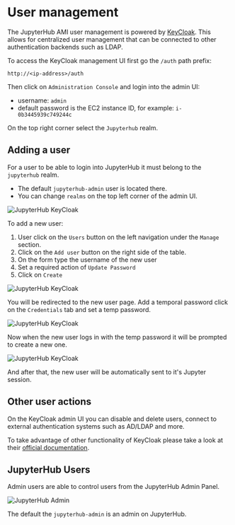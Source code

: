 # User management

The JupyterHub AMI user management is powered by [KeyCloak](https://www.keycloak.org).
This allows for centralized user management that can be connected to other
authentication backends such as LDAP.

To access the KeyCloak management UI first go the `/auth` path prefix:

```plain title="URL"
http://<ip-address>/auth
```

Then click on `Administration Console` and login into the admin UI:

- username: `admin`
- default password is the EC2 instance ID, for example: `i-0b3445939c749244c`

On the top right corner select the `Jupyterhub` realm.

## Adding a user

For a user to be able to login into JupyterHub it must belong to the `jupyterhub` realm.

- The default `jupyterhub-admin` user is located there.
- You can change `realms` on the top left corner of the admin UI.

![JupyterHub KeyCloak](/assets/images/ami/jupyterhub/keycloak-select-realm.jpg)

To add a new user:

1. User click on the `Users` button on the left navigation under the `Manage` section.
2. Click on the `Add user` button on the right side of the table.
3. On the form type the username of the new user
4. Set a required action of `Update Password`
5. Click on `Create`

![JupyterHub KeyCloak](/assets/images/ami/jupyterhub/keycloak-add-user.jpg)

You will be redirected to the new user page.
Add a temporal password click on the `Credentials` tab and set a temp password.

![JupyterHub KeyCloak](/assets/images/ami/jupyterhub/keycloak-user-set-pass.jpg)


Now when the new user logs in with the temp password it will be prompted to
create a new one.

![JupyterHub KeyCloak](/assets/images/ami/jupyterhub/keycloak-update-pass.jpg)

And after that, the new user will be automatically sent to it's Jupyter session.

## Other user actions

On the KeyCloak admin UI you can disable and delete users, connect to external
authentication systems such as AD/LDAP and more.

To take advantage of other functionality of KeyCloak
please take a look at their [official documentation](https://www.keycloak.org/documentation).

## JupyterHub Users

Admin users are able to control users from the JupyterHub Admin Panel.

![JupyterHub Admin](/assets/images/ami/jupyterhub/jupyterhub-admin.jpg)

The default the `jupyterhub-admin` is an admin on JupyterHub.

